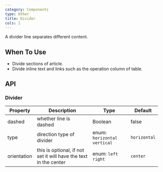 ```yaml
---
category: Components
type: Other
title: Divider
cols: 1
---
```


A divider line separates different content.

## When To Use

- Divide sections of article.
- Divide inline text and links such as the operation column of table.

## API

### Divider

| Property | Description | Type | Default |
| -------- | ----------- | ---- | ------- |
| dashed | whether line is dashed | Boolean | false |
| type | direction type of divider | enum: `horizontal` `vertical` | `horizontal` |
| orientation | this is optional, if not set it will have the text in the center | enum: `left` `right` | `center` |
